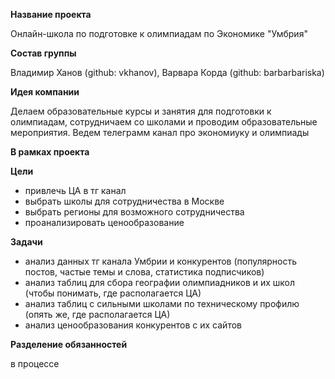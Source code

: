 **Название проекта**

Онлайн-школа по подготовке к олимпиадам по Экономике "Умбрия"

**Состав группы**

Владимир Ханов (github: vkhanov), Варвара Корда (github: barbarbariska)

**Идея компании**

Делаем образовательные курсы и занятия для подготовки к олимпиадам, сотрудничаем со школами и проводим образовательные мероприятия. Ведем телеграмм канал про экономиуку и олимпиады

**В рамках проекта**

**Цели**
- привлечь ЦА в тг канал
- выбрать школы для сотрудничества в Москве 
- выбрать регионы для возможного сотрудничества
- проанализировать ценообразование
  
**Задачи**
- анализ данных тг канала Умбрии и конкурентов (популярность постов, частые темы и слова, статистика подписчиков)
- анализ таблиц для сбора географии олимпиадников  и их школ (чтобы понимать, где располагается ЦА)
- анализ таблиц с сильными школами по техническому профилю (опять же, где располагается ЦА)
- анализ ценообразования конкурентов с их сайтов

**Разделение обязанностей**

в процессе
